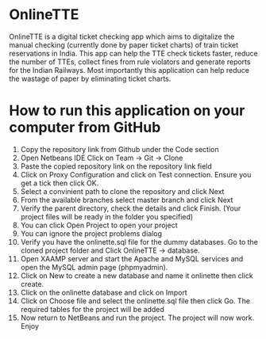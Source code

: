 # OnlineTTE
OnlineTTE is a digital ticket checking app which aims to digitalize the manual checking (currently done by paper ticket charts) of train ticket reservations in India.
This app can help the TTE check tickets faster, reduce the number of TTEs, collect fines from rule violators and generate reports for the Indian Railways.
Most importantly this application can help reduce the wastage of paper by eliminating ticket charts.

# How to run this application on your computer from GitHub
1. Copy the repository link from Github under the Code section
2. Open Netbeans IDE Click on Team -> Git -> Clone
3. Paste the copied repository link on the repository link field
4. Click on Proxy Configuration and click on Test connection. Ensure you get a tick then click OK.
5. Select a convinient path to clone the repository and click Next
6. From the available branches select master branch and click Next
7. Verify the parent directory, check the details and click Finish. (Your project files will be ready in the folder you specified)
8. You can click Open Project to open your project
9. You can ignore the project problems dialog
10. Verify you have the onlinette.sql file for the dummy databases. Go to the cloned project folder and Click OnlineTTE -> database.
11. Open XAAMP server and start the Apache and MySQL services and open the MySQL admin page (phpmyadmin).
12. Click on New to create a new database and name it onlinette then click create.
13. Click on the onlinette database and click on Import
14. Click on Choose file and select the onlinette.sql file then click Go. The required tables for the project will be added
15. Now return to NetBeans and run the project. The project will now work. Enjoy

